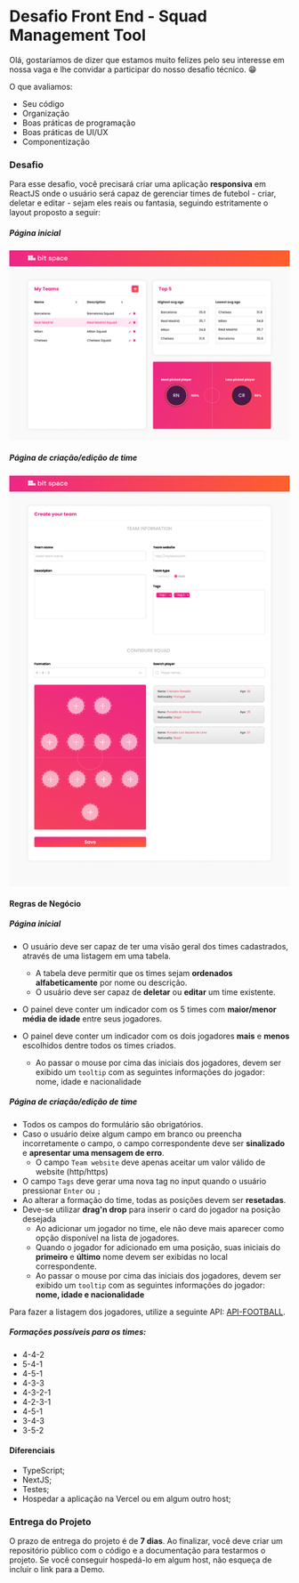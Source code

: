 
# Desafio Front End - Squad Management Tool

Olá, gostaríamos de dizer que estamos muito felizes pelo seu interesse em nossa vaga e lhe convidar a participar do nosso desafio técnico.  😁

O que avaliamos:

-   Seu código
-   Organização
-   Boas práticas de programação
-   Boas práticas de UI/UX
- Componentização

### Desafio

Para esse desafio, você precisará criar uma aplicação **responsiva** em ReactJS onde o usuário será capaz de gerenciar times de futebol - criar, deletar e editar - sejam eles reais ou fantasia, seguindo estritamente o layout proposto a seguir:

##### Página inicial
![Home](https://github.com/BitspaceSolutions/desafio-front-end/blob/main/home.jpg?raw=true)

##### Página de criação/edição de time
![Create/Edit team](https://github.com/BitspaceSolutions/desafio-front-end/blob/main/team.jpg?raw=true)

#### Regras de Negócio
##### Página inicial
- O usuário deve ser capaz de ter uma visão geral dos times cadastrados, através de uma listagem em uma tabela.
	-  A tabela deve permitir que os times sejam **ordenados alfabeticamente** por nome ou descrição.
	- O usuário deve ser capaz de **deletar** ou **editar** um time existente.
	
- O painel deve conter um indicador com os 5 times com **maior/menor média de idade** entre seus jogadores.
- O painel deve conter um indicador com os dois jogadores **mais** e **menos** escolhidos dentre todos os times criados.
	- Ao passar o mouse por cima das iniciais dos jogadores, devem ser exibido um `tooltip` com as seguintes informações do jogador: nome, idade e nacionalidade

##### Página de criação/edição de time
- Todos os campos do formulário são obrigatórios.
- Caso o usuário deixe algum campo em branco ou preencha incorretamente o campo, o campo correspondente deve ser **sinalizado** e **apresentar uma mensagem de erro**.
	- O campo `Team website` deve apenas aceitar um valor válido de website (http/https)
- O campo `Tags` deve gerar uma nova tag no input quando o usuário pressionar `Enter` ou `;`
- Ao alterar a formação do time, todas as posições devem ser **resetadas**.
- Deve-se utilizar **drag'n drop** para inserir o card do jogador na posição desejada
	- Ao adicionar um jogador no time, ele não deve mais aparecer como opção disponível na lista de jogadores.
	- Quando o jogador for adicionado em uma posição, suas iniciais do **primeiro** e **último** nome devem ser exibidas no local correspondente.
	- Ao passar o mouse por cima das iniciais dos jogadores, devem ser exibido um `tooltip` com as seguintes informações do jogador: **nome, idade e nacionalidade**


Para fazer a listagem dos jogadores, utilize a seguinte API:  [API-FOOTBALL](https://www.api-football.com/).

##### Formações possíveis para os times:
- 4-4-2
- 5-4-1
- 4-5-1
- 4-3-3
- 4-3-2-1
- 4-2-3-1
- 4-5-1
- 3-4-3
- 3-5-2

#### Diferenciais
-   TypeScript;
-   NextJS;
- Testes;
-   Hospedar a aplicação na Vercel ou em algum outro host;


### Entrega do Projeto

O prazo de entrega do projeto é de  **7 dias**. Ao finalizar, você deve criar um repositório público com o código e a documentação para testarmos o projeto. Se você conseguir hospedá-lo em algum host, não esqueça de incluir o link para a Demo.


